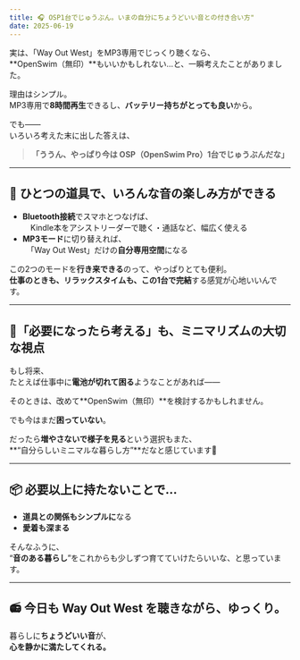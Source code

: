```yaml
---
title: 🎧 OSP1台でじゅうぶん。いまの自分にちょうどいい音との付き合い方"
date: 2025-06-19
---
```


実は、「Way Out West」をMP3専用でじっくり聴くなら、  
**OpenSwim（無印）**もいいかもしれない…と、一瞬考えたことがありました。

理由はシンプル。  
MP3専用で**8時間再生**できるし、**バッテリー持ちがとっても良い**から。

でも――  
いろいろ考えた末に出した答えは、

> **「ううん、やっぱり今は OSP（OpenSwim Pro）1台でじゅうぶんだな」**

---

## 🎵 ひとつの道具で、いろんな音の楽しみ方ができる

- **Bluetooth接続**でスマホとつなげば、  
　Kindle本をアシストリーダーで聴く・通話など、幅広く使える  
- **MP3モード**に切り替えれば、  
　「Way Out West」だけの**自分専用空間**になる

この2つのモードを**行き来できる**のって、やっぱりとても便利。  
**仕事のときも、リラックスタイムも、この1台で完結**する感覚が心地いいんです。

---

## 🔋「必要になったら考える」も、ミニマリズムの大切な視点

もし将来、  
たとえば仕事中に**電池が切れて困る**ようなことがあれば――

そのときは、改めて**OpenSwim（無印）**を検討するかもしれません。

でも今はまだ**困っていない**。  

だったら**増やさないで様子を見る**という選択もまた、  
**“自分らしいミニマルな暮らし方”**だなと感じています🌱

---

## 📦 必要以上に持たないことで…

- **道具との関係もシンプルに**なる  
- **愛着も深まる**

そんなふうに、  
“**音のある暮らし**”をこれからも少しずつ育てていけたらいいな、と思っています。

---

## 📻 今日も Way Out West を聴きながら、ゆっくり。

暮らしに**ちょうどいい音**が、  
**心を静かに満たしてくれる。**

<!-- Google tag (gtag.js) -->
<script async src="https://www.googletagmanager.com/gtag/js?id=G-89D1F7DMB6"></script>
<script>
  window.dataLayer = window.dataLayer || [];
  function gtag(){dataLayer.push(arguments);}
  gtag('js', new Date());

  gtag('config', 'G-89D1F7DMB6');
</script>
